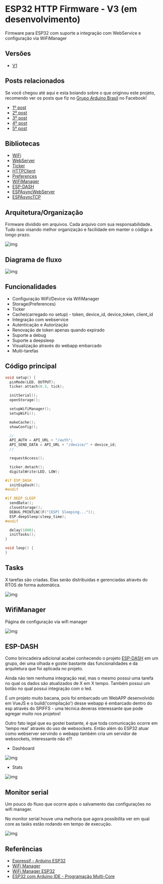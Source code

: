 # ESP32 HTTP Firmware - V3 (em desenvolvimento)

Firmware para ESP32 com suporte a integração com WebService e configuração via WiFiManager

## Versões

* [V1](https://github.com/douglaszuqueto/esp32-http-firmware/tree/1.0.0)

## Posts relacionados

Se você chegou até aqui e esta boiando sobre o que originou este projeto, recomendo ver os posts que fiz no [Grupo Arduino Brasil](https://www.facebook.com/groups/arduino.br) no Facebook!

* [1º post](https://www.facebook.com/groups/arduino.br/permalink/2228450170527406/)
* [2º post](https://www.facebook.com/groups/arduino.br/permalink/2231466933559063/)
* [3º post](https://www.facebook.com/groups/arduino.br/permalink/2234227333283023/)
* [4º post](https://www.facebook.com/groups/arduino.br/permalink/2237258569646566/)
* [5º post](https://www.facebook.com/groups/arduino.br/permalink/2241613079211115/)

## Bibliotecas

* [WiFi](https://github.com/espressif/arduino-esp32/tree/master/libraries/WiFi)
* [WebServer](https://github.com/espressif/arduino-esp32/tree/master/libraries/WebServer)
* [Ticker](https://github.com/espressif/arduino-esp32/tree/master/libraries/Ticker)
* [HTTPClient](https://github.com/espressif/arduino-esp32/tree/master/libraries/HTTPClient)
* [Preferences](https://github.com/espressif/arduino-esp32/tree/master/libraries/Preferences)
* [WiFiManager](https://github.com/tzapu/WiFiManager)
* [ESP-DASH](https://github.com/ayushsharma82/ESP-DASH)
* [ESPAsyncWebServer](https://github.com/me-no-dev/ESPAsyncWebServer)
* [ESPAsyncTCP](https://github.com/me-no-dev/ESPAsyncTCP)


## Arquitetura/Organização

Firmware dividido em arquivos. Cada arquivo com sua responsabilidade. Tudo isso visando melhor organização e facilidade em manter o código a longo prazo.

![img](https://raw.githubusercontent.com/douglaszuqueto/esp32-http-firmware/master/.github/architecture-v2.png)

## Diagrama de fluxo

![img](https://raw.githubusercontent.com/douglaszuqueto/esp32-http-firmware/master/.github/diagrama-fluxo.png)

## Funcionalidades

* Configuração WiFi/Device via WifiManager
* Storage(Preferences)
* Ticker
* Cache(carregado no setup) - token, device_id, device_token, client_id
* Integração com webservice
* Autenticação e Autorização
* Renovação de token apenas quando expirado
* Suporte a debug
* Suporte a deepsleep
* Visualização através do webapp embarcado
* Multi-tarefas

## Código principal

```c
void setup() {
  pinMode(LED, OUTPUT);
  ticker.attach(0.3, tick);

  initSerial();
  openStorage();

  setupWifiManager();
  setupWiFi();

  makeCache();
  showConfig();

  //
  API_AUTH = API_URL + "/auth";
  API_SEND_DATA = API_URL + "/device/" + device_id;
  //

  requestAccess();

  ticker.detach();
  digitalWrite(LED, LOW);

#if ESP_DASH
  initEspDash();
#endif

#if DEEP_SLEEP
  sendData();
  closeStorage();
  DEBUG_PRINTLNC(F("[ESP] Sleeping..."));
  ESP.deepSleep(sleep_time);
#endif

  delay(1000);
  initTasks();
}

void loop() {
}
```

## Tasks
X tarefas são criadas. Elas serão distribuidas e gerenciadas através do RTOS de forma automática.

![img](https://raw.githubusercontent.com/douglaszuqueto/esp32-http-firmware/master/.github/tasks.png)

## WifiManager

Página de configuração via wifi manager

![img](https://raw.githubusercontent.com/douglaszuqueto/esp32-http-firmware/master/.github/wifimanager.png)

## ESP-DASH
Como brincadeira adicional acabei conhecendo o projeto [ESP-DASH](https://github.com/ayushsharma82/ESP-DASH) em um grupo, dei uma olhada e gostei bastante das funcionalidades e da arquitetura que foi aplicada no projeto.

Ainda não tem nenhuma integração real, mas o mesmo possui uma tarefa no qual os dados são atualizados de X em X tempo. Também possui um botão no qual possui integração com o led.

É um projeto muito bacana, pois foi embarcado um WebAPP desenvolvido em VueJS e o build('compilação') desse webapp é embarcado dentro do esp através do SPIFFS - uma técnica deveras interessante que pode agregar muito nos projetos!

Outro fato legal que eu gostei bastante, é que toda comunicação ocorre em 'tempo real' através do uso de websockets. Então além do ESP32 atuar como webserver servindo o webapp também cria um servidor de websockets, interessante não é?!

* Dashboard

![img](https://raw.githubusercontent.com/douglaszuqueto/esp32-http-firmware/master/.github/esp-dash.png)

* Stats

![img](https://raw.githubusercontent.com/douglaszuqueto/esp32-http-firmware/master/.github/esp-dash-stats.png)

## Monitor serial
Um pouco do fluxo que ocorre após o salvamento das configurações no wifi manager.

No monitor serial houve uma melhoria que agora possibilita ver em qual core as tasks estão rodando em tempo de execução.

![img](https://raw.githubusercontent.com/douglaszuqueto/esp32-http-firmware/master/.github/serial-monitor-v2.png)

## Referências

* [Espressif - Arduino ESP32](https://github.com/espressif/arduino-esp32)
* [WiFi Manager](https://github.com/tzapu/WiFiManager)
* [WiFi Manager ESP32](https://github.com/zhouhan0126/WIFIMANAGER-ESP32)
* [ESP32 com Arduino IDE - Programação Multi-Core](https://www.fernandok.com/2018/04/esp32-com-arduino-ide-programacao-multi.html)